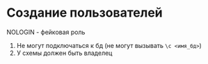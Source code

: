 # Создание пользователей

NOLOGIN - фейковая роль

1. Не могут подключаться к бд (не могут вызывать `\c <имя_бд>`)
2. У схемы должен быть владелец